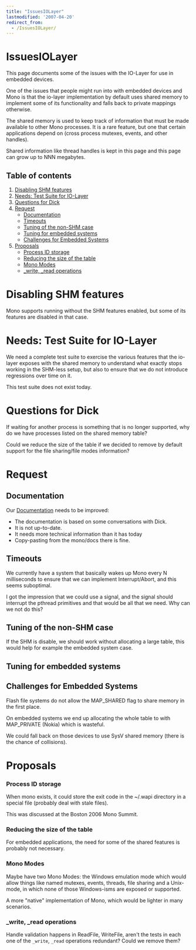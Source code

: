 ```yaml
---
title: "IssuesIOLayer"
lastmodified: '2007-04-20'
redirect_from:
  - /IssuesIOLayer/
---
```


IssuesIOLayer
=============

This page documents some of the issues with the IO-Layer for use in embedded devices.

One of the issues that people might run into with embedded devices and Mono is that the io-layer implementation by default uses shared memory to implement some of its functionality and falls back to private mappings otherwise.

The shared memory is used to keep track of information that must be made available to other Mono processes. It is a rare feature, but one that certain applications depend on (cross process mutexes, events, and other handles).

Shared information like thread handles is kept in this page and this page can grow up to NNN megabytes.

## Table of contents

1. [Disabling SHM features](#disabling-shm-features)
2. [Needs: Test Suite for IO-Layer](#needs-test-suite-for-io-layer)
3. [Questions for Dick](#questions-for-dick)
4. [Request](#request)
    * [Documentation](#documentation)
    * [Timeouts](#timeouts)
    * [Tuning of the non-SHM case](#tuning-of-the-non-shm-case)
    * [Tuning for embedded systems](#tuning-for-embedded-systems)
    * [Challenges for Embedded Systems](#challenges-for-embedded-systems)
5. [Proposals](#proposals)
    * [Process ID storage](#process-id-storage)
    * [Reducing the size of the table](#reducing-the-size-of-the-table)
    * [Mono Modes](#mono-modes)
    * [\_write, \_read operations](#write-read-operations)

Disabling SHM features
======================

Mono supports running without the SHM features enabled, but some of its features are disabled in that case.

Needs: Test Suite for IO-Layer
==============================

We need a complete test suite to exercise the various features that the io-layer exposes with the shared memory to understand what exactly stops working in the SHM-less setup, but also to ensure that we do not introduce regressions over time on it.

This test suite does not exist today.

Questions for Dick
==================

If waiting for another process is something that is no longer supported, why do we have processes listed on the shared memory table?

Could we reduce the size of the table if we decided to remove by default support for the file sharing/file modes information?

Request
=======

Documentation
-------------

Our [Documentation](/Article:IOChanges) needs to be improved:

*   The documentation is based on some conversations with Dick.
*   It is not up-to-date.
*   It needs more technical information than it has today
*   Copy-pasting from the mono/docs there is fine.

Timeouts
--------

We currently have a system that basically wakes up Mono every N milliseconds to ensure that we can implement Interrupt/Abort, and this seems suboptimal.

I got the impression that we could use a signal, and the signal should interrupt the pthread primitives and that would be all that we need. Why can we not do this?

Tuning of the non-SHM case
--------------------------

If the SHM is disable, we should work without allocating a large table, this would help for example the embedded system case.

Tuning for embedded systems
---------------------------

Challenges for Embedded Systems
-------------------------------

Flash file systems do not allow the MAP_SHARED flag to share memory in the first place.

On embedded systems we end up allocating the whole table to with MAP_PRIVATE (Nokia) which is wasteful.

We could fall back on those devices to use SysV shared memory (there is the chance of collisions).

Proposals
=========

### Process ID storage

When mono exists, it could store the exit code in the \~/.wapi directory in a special file (probably deal with stale files).

This was discussed at the Boston 2006 Mono Summit.

### Reducing the size of the table

For embedded applications, the need for some of the shared features is probably not necessary.

### Mono Modes

Maybe have two Mono Modes: the Windows emulation mode which would allow things like named mutexes, events, threads, file sharing and a Unix-mode, in which none of those Windows-isms are exposed or supported.

A more "native" implementation of Mono, which would be lighter in many scenarios.

### \_write, \_read operations

Handle validation happens in ReadFile, WriteFile, aren't the tests in each one of the `_write`, `_read` operations redundant? Could we remove them?

